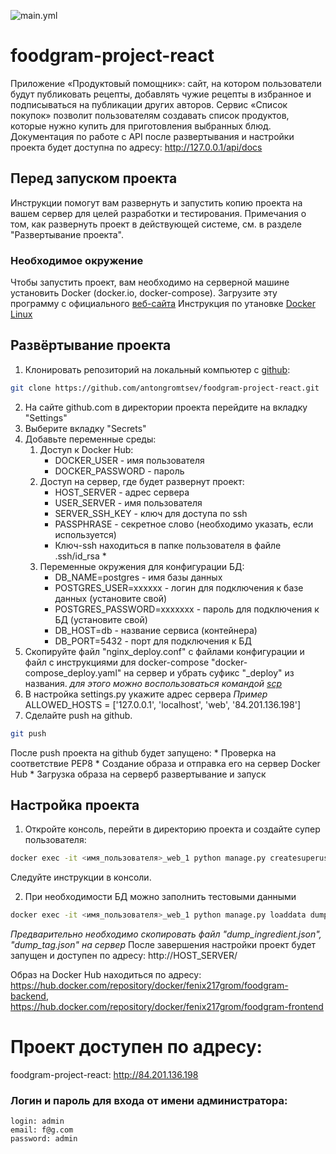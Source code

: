 ![main.yml](https://github.com/antongromtsev/foodgram-project-react/actions/workflows/main.yml/badge.svg)
# foodgram-project-react
Приложение «Продуктовый помощник»: сайт, на котором пользователи будут публиковать рецепты, добавлять чужие рецепты в избранное и подписываться на публикации других авторов. Сервис «Список покупок» позволит пользователям создавать список продуктов, которые нужно купить для приготовления выбранных блюд. Документация по работе с API после развертывания и настройки проекта будет доступна по адресу: http://127.0.0.1/api/docs
## Перед запуском проекта
Инструкции помогут вам развернуть и запустить копию проекта на вашем сервер для целей разработки и тестирования. Примечания о том, как развернуть проект в действующей системе, см. в разделе "Развертывание проекта".
### Необходимое окружение
Чтобы запустить проект, вам необходимо на серверной машине установить Docker (docker.io, docker-compose). Загрузите эту программу с официального [веб-сайта](https://www.docker.com/)
Инструкция по утановке [Docker Linux](https://docs.docker.com/engine/install/ubuntu/)

## Развёртывание проекта
1. Клонировать репозиторий на локальный компьютер с [github](https://github.com/): 
```bash
git clone https://github.com/antongromtsev/foodgram-project-react.git
```
2. На сайте github.com в директории проекта перейдите на вкладку "Settings"
3. Выберите вкладку "Secrets"
4. Добавьте переменные среды:
    1. Доступ к Docker Hub:
        * DOCKER_USER - имя пользователя
        * DOCKER_PASSWORD - пароль
    2. Доступ на сервер, где будет развернут проект:
        * HOST_SERVER - адрес сервера
        * USER_SERVER - имя пользователя
        * SERVER_SSH_KEY - ключ для доступа по ssh
        * PASSPHRASE - секретное слово (необходимо указать, если используется)
        * Ключ-ssh находиться в папке пользователя в файле .ssh/id_rsa *
    3. Переменные окружения для конфигурации БД:
        * DB_NAME=postgres - имя базы данных
        * POSTGRES_USER=xxxxxx - логин для подключения к базе данных (установите свой)
        * POSTGRES_PASSWORD=xxxxxxx - пароль для подключения к БД (установите свой)
        * DB_HOST=db - название сервиса (контейнера)
        * DB_PORT=5432 - порт для подключения к БД
5. Скопируйте файл "nginx_deploy.conf" с файлами конфигурации и файл с инструкциями для docker-compose "docker-compose_deploy.yaml" на сервер и убрать суфикс "_deploy" из названия.
*для этого можно воспользоваться командой [scp](https://losst.ru/kopirovanie-fajlov-scp)*
6. В настройка settings.py укажите адрес сервера 
    *Пример* ALLOWED_HOSTS = ['127.0.0.1', 'localhost', 'web', '84.201.136.198']
4. Сделайте push на github.
```bash
git push
```  
После push проекта на github будет запущено:
    * Проверка на соответствие PEP8
    * Создание образа и отправка его на сервер Docker Hub
    * Загрузка образа на серверб развертывание и запуск
## Настройка проекта
1. Откройте консоль, перейти в директорию проекта и создайте супер пользователя:
```bash
docker exec -it <имя_пользователя>_web_1 python manage.py createsuperuser
```
Следуйте инструкции в консоли.

2. При необходимости БД можно заполнить тестовыми данными
```bash
docker exec -it <имя_пользователя>_web_1 python manage.py loaddata dump_ingredient.json (dump_tag.json)
```
*Предварительно необходимо скопировать файл "dump_ingredient.json", "dump_tag.json" на сервер*
После завершения настройки проект будет запущен и доступен по адресу: http://HOST_SERVER/

Образ на Docker Hub находиться по адресу:
https://hub.docker.com/repository/docker/fenix217grom/foodgram-backend,
https://hub.docker.com/repository/docker/fenix217grom/foodgram-frontend

# Проект доступен по адресу:

foodgram-project-react: http://84.201.136.198

### Логин и пароль для входа от имени администратора:

```
login: admin
email: f@g.com
password: admin
```
